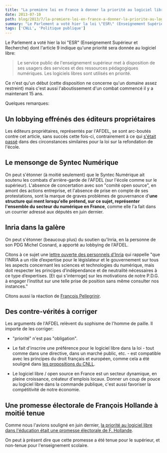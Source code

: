 ```yaml
---
title: "La première loi en France à donner la priorité au logiciel libre a été votée"
date: 2013-07-10
path: blog/2013/7/la-premiere-loi-en-france-a-donner-la-priorite-au-logiciel-libre-a-ete-votee
summary: "Le Parlement a voté hier la loi \"ESR\" (Enseignement Supérieur et Recherche) dont l'article 9 indique qu'une priorité sera donnée au logiciel libre: Le service public de l'enseignement supérieur met à disposition de ses usagers des services et des ressources pédagogiques numériques."
tags: ['CNLL', 'Politique publique']
---
```


Le Parlement a voté hier la loi "ESR" (Enseignement Supérieur et Recherche) dont l'article 9 indique qu'une priorité sera donnée au logiciel libre:

> Le service public de l'enseignement supérieur met à disposition de ses usagers des services et des ressources pédagogiques numériques. 
> Les logiciels libres sont utilisés en priorité.

Ce n'est qu'un début (cette disposition ne concerne qu'un domaine assez restreint) mais c'est aussi l'aboutissement d'un combat commencé il y a maintenant 15 ans.

Quelques remarques:

## Un lobbying effrénés des éditeurs propriétaires

Les éditeurs propriétaires, représentés par l'AFDEL, se sont arc-boutés contre cet article, sans succès cette fois-ci, contrairement à ce qui [s'était passé](https://cnll.fr/news/refondation-ecole-logiciel-libre/) dans des circonstances similaires pour la loi sur la refondation de l'école.

## Le mensonge de Syntec Numérique

On peut s'étonner (à moitié seulement) que le Syntec Numérique ait soutenu les combats d'arrière-garde de l'AFDEL (sur l'école comme sur le supérieur). L'absence de concertation avec son "comité open source", en amont des actions entreprise, et l'absence de prise en compte de ses protestations, sont la marque de graves problèmes de gouvernance d'**une structure qui ment lorsqu'elle prétend, sur ce sujet, représenter l'ensemble du secteur du numérique en France**, comme elle l'a fait dans un courrier adressé aux députés en juin dernier.

## Inria dans la galère

On peut s'étonner (beaucoup plus) du soutien qu'Inria, en la personne de son PDG Michel Cosnard, a apporté au lobbying de l'AFDEL.

Citons à ce sujet une [lettre ouverte des personnels d'Inria](http://www2.sncs.fr/spip.php?article3414) qui rappelle "que l’INRIA a un rôle d’expertise pour le législateur et le gouvernement sur tous les aspects concernant les sciences et technologies du numérique, mais doit respecter les principes d’indépendance et de neutralité nécessaires à ce type d’expertises. [Et qui s'interroge] sur les motivations de notre P.D.G. à engager l’institut sur une telle prise de position sans même consulter nos instances."

Citons aussi la réaction de [François Pellegrinir](http://www.pellegrini.cc/2013/07/lobbying-sur-la-loi-esr-mais-quallait-faire-linria-dans-cette-galere/).

## Des contre-vérités à corriger

Les arguments de l'AFDEL relèvent du sophisme de l'homme de paille. Il importe de les corriger:

- "priorité" n'est pas "obligation".

- Le fait d'inscrire une préférence pour le logiciel libre dans la loi - tout comme dans une directive, dans un marché public, etc. - est compatible avec les principes du droit français et européen, comme cela a été souligné dans [les propositions du CNLL](https://cnll.fr/static/pdf/propositions_cnll_fleurpellerin.pdf).

- Le logiciel libre / open source en France est un secteur dynamique, en pleine croissance, créateur d'emplois locaux. Donner un coup de pouce au logiciel libre dans la commande publique, c'est aussi favoriser la compétitivité de notre économie.

## Une promesse électorale de François Hollande à moitié tenue

Comme nous l'avions souligné en juin dernier, [la priorité au logiciel libre dans l'éducation était une promesse électorale de F. Hollande](https://cnll.fr/news/refondation-ecole-logiciel-libre/).

On peut à présent dire que cette promesse a été tenue pour le supérieur, et non-tenue pour l'enseignement scolaire.

